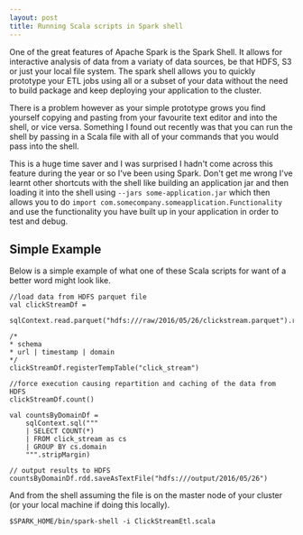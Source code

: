 ```yaml
---
layout: post
title: Running Scala scripts in Spark shell
---
```


One of the great features of Apache Spark is the Spark Shell. It allows for interactive analysis of data from a variaty of data sources, be that HDFS, S3 or just your local file system. The spark shell allows you to quickly prototype your ETL jobs using all or a subset of your
data without the need to build package and keep deploying your application to the cluster.

There is a problem however as your simple prototype grows you find yourself copying and pasting from your favourite text editor and into the shell, or vice versa. Something I found out recently was that you can run the shell by passing in a Scala file with all of your commands that you would pass into the shell. 

This is a huge time saver and I was surprised I hadn't come across this feature during the year or so I've been using Spark. Don't get me wrong I've learnt other shortcuts with the shell like building an application jar and then loading it into the shell using `--jars some-application.jar` which then allows you to do `import com.somecompany.someapplication.Functionality` and use the functionality you have built up in your application in order to test and debug.

## Simple Example

Below is a simple example of what one of these Scala scripts for want of a better word might look like.

```
//load data from HDFS parquet file
val clickStreamDf = 
  sqlContext.read.parquet("hdfs:///raw/2016/05/26/clickstream.parquet").repartition(100).cache()

/*
* schema 
* url | timestamp | domain
*/
clickStreamDf.registerTempTable("click_stream")

//force execution causing repartition and caching of the data from HDFS
clickStreamDf.count()

val countsByDomainDf =
	sqlContext.sql("""
	| SELECT COUNT(*)
	| FROM click_stream as cs
	| GROUP BY cs.domain
	""".stripMargin)

// output results to HDFS
countsByDomainDf.rdd.saveAsTextFile("hdfs:///output/2016/05/26")

```
And from the shell assuming the file is on the master node of your cluster (or your local machine if doing this locally). 

```
$SPARK_HOME/bin/spark-shell -i ClickStreamEtl.scala
```
